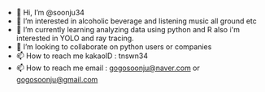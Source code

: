 - 👋 Hi, I’m @soonju34
- 👀 I’m interested in alcoholic beverage and listening music all ground etc
- 🌱 I’m currently learning analyzing data using python and R also i'm interested in YOLO and ray tracing.
- 💞️ I’m looking to collaborate on python users or companies
- 📫 How to reach me kakaoID : tnswn34 
- 📫 How to reach me email : gogosoonju@naver.com   or   gogosoonju@gmail.com



<!---
soonju34/soonju34 is a ✨ special ✨ repository because its `README.md` (this file) appears on your GitHub profile.
You can click the Preview link to take a look at your changes.
--->
